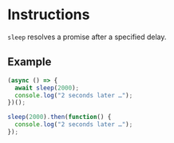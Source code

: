 # Instructions

`sleep` resolves a promise after a specified delay.

## Example

```js
(async () => {
  await sleep(2000);
  console.log("2 seconds later …");
})();

sleep(2000).then(function() {
  console.log("2 seconds later …");
});
```
